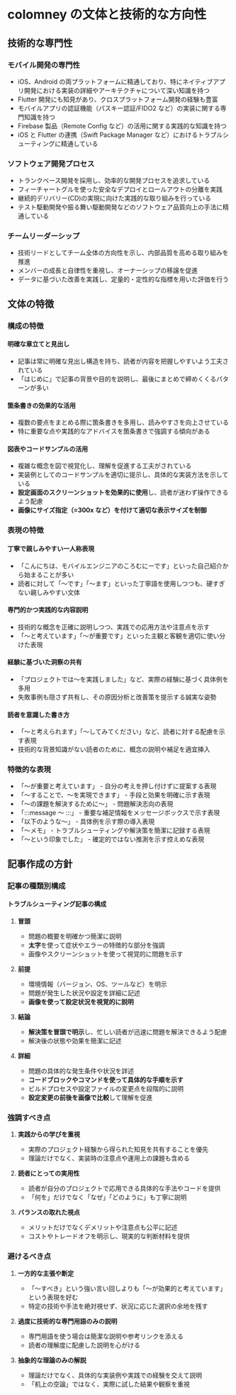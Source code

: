 # colomney の文体と技術的な方向性

## 技術的な専門性

### モバイル開発の専門性

- iOS、Android の両プラットフォームに精通しており、特にネイティブアプリ開発における実装の詳細やアーキテクチャについて深い知識を持つ
- Flutter 開発にも知見があり、クロスプラットフォーム開発の経験も豊富
- モバイルアプリの認証機能（パスキー認証/FIDO2 など）の実装に関する専門知識を持つ
- Firebase 製品（Remote Config など）の活用に関する実践的な知識を持つ
- iOS と Flutter の連携（Swift Package Manager など）におけるトラブルシューティングに精通している

### ソフトウェア開発プロセス

- トランクベース開発を採用し、効率的な開発プロセスを追求している
- フィーチャートグルを使った安全なデプロイとロールアウトの分離を実践
- 継続的デリバリー(CD)の実現に向けた実践的な取り組みを行っている
- テスト駆動開発や振る舞い駆動開発などのソフトウェア品質向上の手法に精通している

### チームリーダーシップ

- 技術リードとしてチーム全体の方向性を示し、内部品質を高める取り組みを推進
- メンバーの成長と自律性を重視し、オーナーシップの移譲を促進
- データに基づいた改善を実践し、定量的・定性的な指標を用いた評価を行う

## 文体の特徴

### 構成の特徴

#### 明確な章立てと見出し

- 記事は常に明確な見出し構造を持ち、読者が内容を把握しやすいよう工夫されている
- 「はじめに」で記事の背景や目的を説明し、最後にまとめで締めくくるパターンが多い

#### 箇条書きの効果的な活用

- 複数の要点をまとめる際に箇条書きを多用し、読みやすさを向上させている
- 特に重要な点や実践的なアドバイスを箇条書きで強調する傾向がある

#### 図表やコードサンプルの活用

- 複雑な概念を図で視覚化し、理解を促進する工夫がされている
- 実装例としてのコードサンプルを適切に提示し、具体的な実装方法を示している
- **設定画面のスクリーンショットを効果的に使用**し、読者が迷わず操作できるよう配慮
- **画像にサイズ指定（=300x など）を付けて適切な表示サイズを制御**

### 表現の特徴

#### 丁寧で親しみやすい一人称表現

- 「こんにちは、モバイルエンジニアのころむにーです」といった自己紹介から始まることが多い
- 読者に対して「〜です」「〜ます」といった丁寧語を使用しつつも、硬すぎない親しみやすい文体

#### 専門的かつ実践的な内容説明

- 技術的な概念を正確に説明しつつ、実践での応用方法や注意点を示す
- 「〜と考えています」「〜が重要です」といった主観と客観を適切に使い分けた表現

#### 経験に基づいた洞察の共有

- 「プロジェクトでは〜を実践しました」など、実際の経験に基づく具体例を多用
- 失敗事例も隠さず共有し、その原因分析と改善策を提示する誠実な姿勢

#### 読者を意識した書き方

- 「〜と考えられます」「〜してみてください」など、読者に対する配慮を示す表現
- 技術的な背景知識がない読者のために、概念の説明や補足を適宜挿入

### 特徴的な表現

- 「〜が重要と考えています」 - 自分の考えを押し付けずに提案する表現
- 「〜することで、〜を実現できます」 - 手段と効果を明確に示す表現
- 「〜の課題を解決するために〜」 - 問題解決志向の表現
- 「:::message 〜 :::」 - 重要な補足情報をメッセージボックスで示す表現
- 「以下のような〜」 - 具体例を示す際の導入表現
- 「〜メモ」 - トラブルシューティングや解決策を簡潔に記録する表現
- 「〜という印象でした」 - 確定的ではない推測を示す控えめな表現

## 記事作成の方針

### 記事の種類別構成

#### トラブルシューティング記事の構成

1. **冒頭**

   - 問題の概要を明確かつ簡潔に説明
   - **太字**を使って症状やエラーの特徴的な部分を強調
   - 画像やスクリーンショットを使って視覚的に問題を示す

2. **前提**

   - 環境情報（バージョン、OS、ツールなど）を明示
   - 問題が発生した状況や設定を詳細に記述
   - **画像を使って設定状況を視覚的に説明**

3. **結論**

   - **解決策を冒頭で明示**し、忙しい読者が迅速に問題を解決できるよう配慮
   - 解決後の状態や効果を簡潔に記述

4. **詳細**

   - 問題の具体的な発生条件や状況を詳述
   - **コードブロックやコマンドを使って具体的な手順を示す**
   - ビルドプロセスや設定ファイルの変更点を段階的に説明
   - **設定変更の前後を画像で比較**して理解を促進

### 強調すべき点

1. **実践からの学びを重視**

   - 実際のプロジェクト経験から得られた知見を共有することを優先
   - 理論だけでなく、実装時の注意点や運用上の課題も含める

2. **読者にとっての実用性**

   - 読者が自分のプロジェクトで応用できる具体的な手法やコードを提供
   - 「何を」だけでなく「なぜ」「どのように」も丁寧に説明

3. **バランスの取れた視点**
   - メリットだけでなくデメリットや注意点も公平に記述
   - コストやトレードオフを明示し、現実的な判断材料を提供

### 避けるべき点

1. **一方的な主張や断定**

   - 「〜すべき」という強い言い回しよりも「〜が効果的と考えています」という表現を好む
   - 特定の技術や手法を絶対視せず、状況に応じた選択の余地を残す

2. **過度に技術的な専門用語のみの説明**

   - 専門用語を使う場合は簡潔な説明や参考リンクを添える
   - 読者の理解度に配慮した説明を心がける

3. **抽象的な理論のみの解説**
   - 理論だけでなく、具体的な実装例や実践での経験を交えて説明
   - 「机上の空論」ではなく、実際に試した結果や観察を重視
